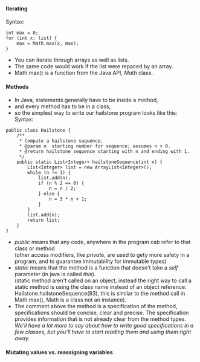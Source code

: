 #### **Iterating**
Syntax: 
```
int max = 0;
for (int x: list) {
    max = Math.max(x, max);
}
```
- You can iterate through arrays as well as lists. 
- The same code would work if the list were repaced by an array. 
- Math.max() is a function from the Java API, *Math* class. 
  
#### **Methods**
- In Java, statements generally have to be inside a method,
- and every method has to be in a class, 
- so the simplest way to write our hailstone program looks like this: Syntax:
```
public class Hailstone {
    /**
     * Compute a hailstone sequence.
     * @param n  starting number for sequence; assumes n > 0.
     * @return hailstone sequence starting with n and ending with 1.
     */
    public static List<Integer> hailstoneSequence(int n) {
        List<Integer> list = new ArrayList<Integer>();
        while (n != 1) {
            list.add(n);
            if (n % 2 == 0) {
                n = n / 2;
            } else {
                n = 3 * n + 1;
            }
        }
        list.add(n);
        return list;
    }
}
```
- *public* means that any code, anywhere in the program cab refer to that class or method 
<br>(other access modifiers, like *private*, are used to gety more safety in a program, and to guarantee immutability for immutable types)
- *static* means that the method is a function that doesn't take a *self* parameter (in java is called *this*).
<br>(static method aren't called on an object, instead the right way to call a static method is using the class name instead of an object reference: Hailstone.hailstoneSequence(83), this is similar to the method call in Math.max(), Math is a class not an instance).
- The comment above the method is a specification of the method, specifications should be concise, clear and precise. The specification provides information that is not already clear from the method types. 
*<br>We’ll have a lot more to say about how to write good specifications in a few classes, but you’ll have to start reading them and using them right away.*

#### **Mutating values vs. reassigning variables**
